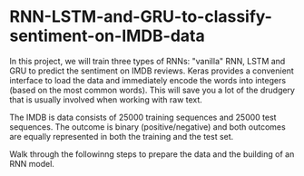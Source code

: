 # RNN-LSTM-and-GRU-to-classify-sentiment-on-IMDB-data
In this project, we will train three types of RNNs: "vanilla" RNN, LSTM and GRU to predict the sentiment on IMDB reviews.
Keras provides a convenient interface to load the data and immediately encode the words into integers (based on the most common words). This will save you a lot of the drudgery that is usually involved when working with raw text.

The IMDB is data consists of 25000 training sequences and 25000 test sequences. The outcome is binary (positive/negative) and both outcomes are equally represented in both the training and the test set.

Walk through the followinng steps to prepare the data and the building of an RNN model.
